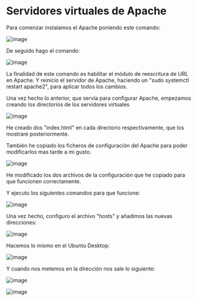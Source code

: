 # Servidores virtuales de Apache

Para comenzar instalamos el Apache poniendo este comando:

![image](https://github.com/macacojon/despliegue-de-aplicaciones-web/assets/144774960/9a81a2b2-accd-4f60-b75f-1aa344f8a619)

De seguido hago el comando:

![image](https://github.com/macacojon/despliegue-de-aplicaciones-web/assets/144774960/c9327872-8d96-454d-9dd9-4d3560386dac)

La finalidad de este comando es habilitar el módulo de reescritura de URL en Apache.
Y reinicio el servidor de Apache, haciendo un "sudo systemctl restart apache2", para aplicar todos los cambios.


Una vez hecho lo anterior, que servía para configurar Apache, empezamos creando los directorios de los servidores virtuales

![image](https://github.com/macacojon/despliegue-de-aplicaciones-web/assets/144774960/9542dc2e-0ac0-4857-b9e6-e47bd9cf0c18)

He creado dos "index.html" en cada directorio respectivamente, que los mostraré posteriormente.

También he copiado los ficheros de configuración del Apache para poder modificarlos mas tarde a mi gusto.

![image](https://github.com/macacojon/despliegue-de-aplicaciones-web/assets/144774960/93bf4ffb-43d0-412d-bfd6-c291b5998b9a)

He modificado los dos archivos de la configuración que he copiado para que funcionen correctamente.

Y ejecuto los siguientes comandos para que funcione:

![image](https://github.com/macacojon/despliegue-de-aplicaciones-web/assets/144774960/5816c790-7820-4dd0-9441-fea7a22f786b)

Una vez hecho, configuro el archivo "hosts" y añadimos las nuevas direcciones:

![image](https://github.com/macacojon/despliegue-de-aplicaciones-web/assets/144774960/9911aa74-e782-4adc-9c6b-2fbf2a61b3a7)

Hacemos lo mismo en el Ubuntu Desktop:

![image](https://github.com/macacojon/despliegue-de-aplicaciones-web/assets/144774960/3a977567-6fcc-4e5e-a1bf-10c1a4076204)

Y cuando nos metemos en la dirección nos sale lo siguiente:

![image](https://github.com/macacojon/despliegue-de-aplicaciones-web/assets/144774960/7f8ee6b5-bf90-4ac7-b9e2-5c077bf0dcf9)

![image](https://github.com/macacojon/despliegue-de-aplicaciones-web/assets/144774960/fdc3fd0f-f062-4a44-95e7-8d47d6645ee8)
